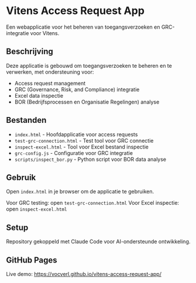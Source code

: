# Vitens Access Request App

Een webapplicatie voor het beheren van toegangsverzoeken en GRC-integratie voor Vitens.

## Beschrijving

Deze applicatie is gebouwd om toegangsverzoeken te beheren en te verwerken, met ondersteuning voor:
- Access request management
- GRC (Governance, Risk, and Compliance) integratie
- Excel data inspectie
- BOR (Bedrijfsprocessen en Organisatie Regelingen) analyse

## Bestanden

- `index.html` - Hoofdapplicatie voor access requests
- `test-grc-connection.html` - Test tool voor GRC connectie
- `inspect-excel.html` - Tool voor Excel bestand inspectie
- `grc-config.js` - Configuratie voor GRC integratie
- `scripts/inspect_bor.py` - Python script voor BOR data analyse

## Gebruik

Open `index.html` in je browser om de applicatie te gebruiken.

Voor GRC testing: open `test-grc-connection.html`
Voor Excel inspectie: open `inspect-excel.html`

## Setup

Repository gekoppeld met Claude Code voor AI-ondersteunde ontwikkeling.

## GitHub Pages

Live demo: https://vocverl.github.io/vitens-access-request-app/
